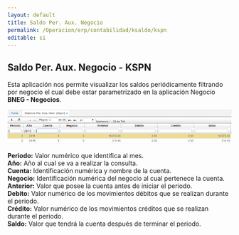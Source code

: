 ```yaml
---
layout: default
title: Saldo Per. Aux. Negocio
permalink: /Operacion/erp/contabilidad/ksaldo/kspn
editable: si
---
```


## Saldo Per. Aux. Negocio - KSPN

Esta aplicación nos permite visualizar los saldos periódicamente filtrando por negocio el cual debe estar parametrizado en la aplicación Negocio **BNEG - Negocios**.

![](KSPN.png)

**Periodo:** Valor numérico que identifica al mes.  
**Año:** Año al cual se va a realizar la consulta.  
**Cuenta:** Identificación numérica y nombre de la cuenta.  
**Negocio:** Identificación numérica del negocio al cual pertenece la cuenta.  
**Anterior:** Valor que posee la cuenta antes de iniciar el periodo.  
**Debito:** Valor numérico de los movimientos débitos que se realizan durante el periodo.  
**Crédito:** Valor numérico de los movimientos créditos que se realizan durante el periodo.  
**Saldo:** Valor que tendrá la cuenta después de terminar el periodo.  




